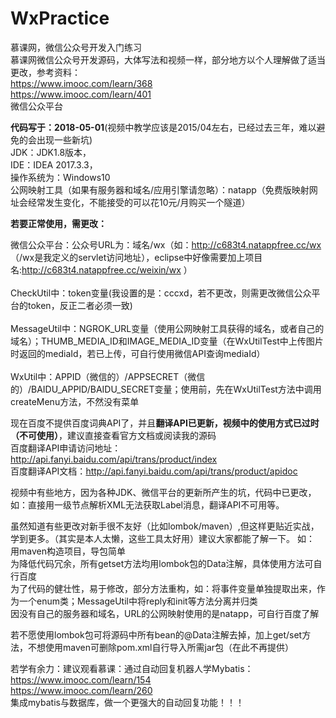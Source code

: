 # WxPractice
慕课网，微信公众号开发入门练习<br/>
慕课网微信公众号开发源码，大体写法和视频一样，部分地方以个人理解做了适当更改，参考资料：<br/>
    https://www.imooc.com/learn/368<br/>
    https://www.imooc.com/learn/401<br/>
    微信公众平台<br/>

**代码写于：2018-05-01**(视频中教学应该是2015/04左右，已经过去三年，难以避免的会出现一些新坑)<br/>
  JDK：JDK1.8版本，<br/>
  IDE：IDEA 2017.3.3，<br/>
  操作系统为：Windows10<br/>
  公网映射工具（如果有服务器和域名/应用引擎请忽略）：natapp（免费版映射网址会经常发生变化，不能接受的可以花10元/月购买一个隧道）<br/>


**若要正常使用，需更改：**<br/>

  微信公众平台：公众号URL为：域名/wx（如：http://c683t4.natappfree.cc/wx （/wx是我定义的servlet访问地址），eclipse中好像需要加上项目名:http://c683t4.natappfree.cc/weixin/wx ）<br/>
  <br/>
  CheckUtil中：token变量(我设置的是：cccxd，若不更改，则需更改微信公众平台的token，反正二者必须一致)<br/>
  <br/>
  MessageUtil中：NGROK_URL变量（使用公网映射工具获得的域名，或者自己的域名）；THUMB_MEDIA_ID和IMAGE_MEDIA_ID变量（在WxUtilTest中上传图片时返回的mediaId，若已上传，可自行使用微信API查询mediaId）<br/>
  <br/>
  WxUtil中：APPID（微信的）/APPSECRET（微信的）/BAIDU_APPID/BAIDU_SECRET变量；使用前，先在WxUtilTest方法中调用createMenu方法，不然没有菜单<br/>


现在百度不提供百度词典API了，并且**翻译API已更新，视频中的使用方式已过时（不可使用）**，建议直接查看官方文档或阅读我的源码<br/>
  百度翻译API申请访问地址：http://api.fanyi.baidu.com/api/trans/product/index<br/>
  百度翻译API文档：http://api.fanyi.baidu.com/api/trans/product/apidoc<br/>

视频中有些地方，因为各种JDK、微信平台的更新所产生的坑，代码中已更改，如：直接用一级节点解析XML无法获取Label消息，翻译API不可用等。<br/>

虽然知道有些更改对新手很不友好（比如lombok/maven）,但这样更贴近实战，学到更多。（其实是本人太懒，这些工具太好用）建议大家都能了解一下。
如：<br/>
  用maven构造项目，导包简单<br/>
  为降低代码冗余，所有getset方法均用lombok包的Data注解，具体使用方法可自行百度<br/>
  为了代码的健壮性，易于修改，部分方法重构，如：将事件变量单独提取出来，作为一个enum类；MessageUtil中将reply和init等方法分离并归类<br/>
  因没有自己的服务器和域名，URL的公网映射使用的是natapp，可自行百度了解<br/>

若不愿使用lombok包可将源码中所有bean的@Data注解去掉，加上get/set方法，不想使用maven可删除pom.xml自行导入所需jar包（在此不再提供）<br/>

若学有余力：建议观看慕课：通过自动回复机器人学Mybatis：<br/>
  https://www.imooc.com/learn/154    <br/>
  https://www.imooc.com/learn/260<br/>
集成mybatis与数据库，做一个更强大的自动回复功能！！！<br/>
